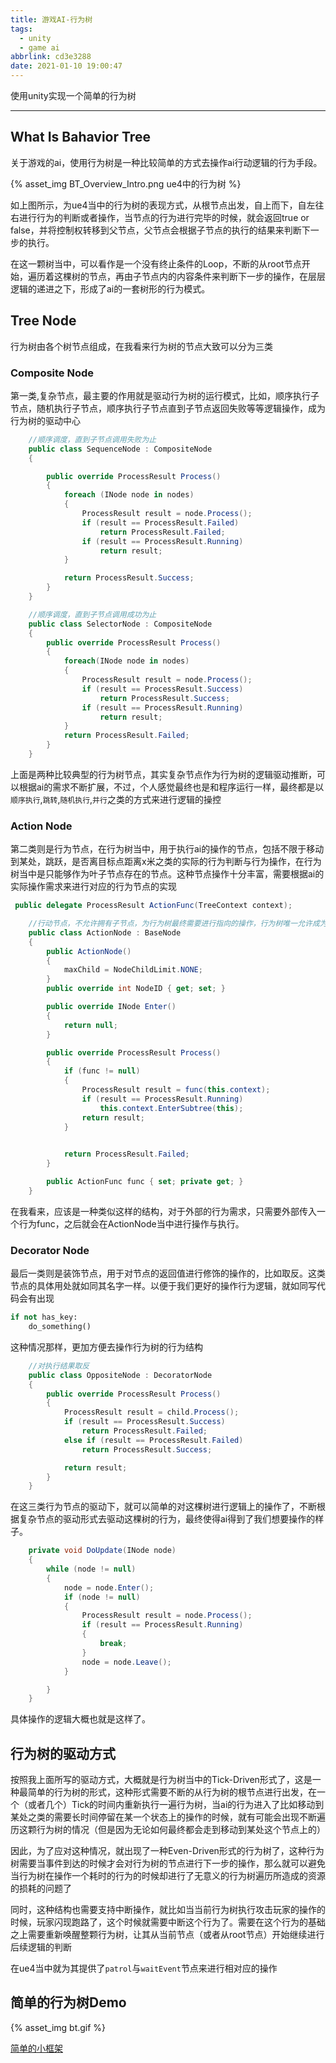 ```yaml
---
title: 游戏AI-行为树
tags:
  - unity
  - game ai
abbrlink: cd3e3288
date: 2021-01-10 19:00:47
---
```


使用unity实现一个简单的行为树
<!-- more -->

------


## What Is Bahavior Tree
关于游戏的ai，使用行为树是一种比较简单的方式去操作ai行动逻辑的行为手段。

{% asset_img BT_Overview_Intro.png ue4中的行为树 %}

如上图所示，为ue4当中的行为树的表现方式，从根节点出发，自上而下，自左往右进行行为的判断或者操作，当节点的行为进行完毕的时候，就会返回true or false，并将控制权转移到父节点，父节点会根据子节点的执行的结果来判断下一步的执行。

在这一颗树当中，可以看作是一个没有终止条件的Loop，不断的从root节点开始，遍历着这棵树的节点，再由子节点内的内容条件来判断下一步的操作，在层层逻辑的递进之下，形成了ai的一套树形的行为模式。

## Tree Node
行为树由各个树节点组成，在我看来行为树的节点大致可以分为三类

### Composite Node

第一类,复杂节点，最主要的作用就是驱动行为树的运行模式，比如，顺序执行子节点，随机执行子节点，顺序执行子节点直到子节点返回失败等等逻辑操作，成为行为树的驱动中心

```csharp
    //顺序调度，直到子节点调用失败为止
    public class SequenceNode : CompositeNode
    {

        public override ProcessResult Process()
        {
            foreach (INode node in nodes)
            {
                ProcessResult result = node.Process();
                if (result == ProcessResult.Failed)
                    return ProcessResult.Failed;
                if (result == ProcessResult.Running)
                    return result;
            }

            return ProcessResult.Success;
        }
    }

    //顺序调度，直到子节点调用成功为止
    public class SelectorNode : CompositeNode
    {
        public override ProcessResult Process()
        {
            foreach(INode node in nodes)
            {
                ProcessResult result = node.Process();
                if (result == ProcessResult.Success)
                    return ProcessResult.Success;
                if (result == ProcessResult.Running)
                    return result;
            }
            return ProcessResult.Failed;
        }
    }
```
上面是两种比较典型的行为树节点，其实复杂节点作为行为树的逻辑驱动推断，可以根据ai的需求不断扩展，不过，个人感觉最终也是和程序运行一样，最终都是以`顺序执行`,`跳转`,`随机执行`,`并行`之类的方式来进行逻辑的操控

### Action Node
第二类则是行为节点，在行为树当中，用于执行ai的操作的节点，包括不限于移动到某处，跳跃，是否离目标点距离x米之类的实际的行为判断与行为操作，在行为树当中是只能够作为叶子节点存在的节点。这种节点操作十分丰富，需要根据ai的实际操作需求来进行对应的行为节点的实现

```csharp
 public delegate ProcessResult ActionFunc(TreeContext context);

    //行动节点，不允许拥有子节点，为行为树最终需要进行指向的操作，行为树唯一允许成为子节点的节点
    public class ActionNode : BaseNode
    {
        public ActionNode()
        {
            maxChild = NodeChildLimit.NONE;
        }
        public override int NodeID { get; set; }

        public override INode Enter()
        {
            return null;
        }

        public override ProcessResult Process()
        {
            if (func != null)
            {
                ProcessResult result = func(this.context);
                if (result == ProcessResult.Running)
                    this.context.EnterSubtree(this);
                return result;
            }
                

            return ProcessResult.Failed;
        }

        public ActionFunc func { set; private get; }
    }
```
在我看来，应该是一种类似这样的结构，对于外部的行为需求，只需要外部传入一个行为func，之后就会在ActionNode当中进行操作与执行。

### Decorator Node
最后一类则是装饰节点，用于对节点的返回值进行修饰的操作的，比如取反。这类节点的具体用处就如同其名字一样。以便于我们更好的操作行为逻辑，就如同写代码会有出现
```py
if not has_key:
    do_something()
```
这种情况那样，更加方便去操作行为树的行为结构

```csharp
    //对执行结果取反
    public class OppositeNode : DecoratorNode
    {
        public override ProcessResult Process()
        {
            ProcessResult result = child.Process();
            if (result == ProcessResult.Success)
                return ProcessResult.Failed;
            else if (result == ProcessResult.Failed)
                return ProcessResult.Success;

            return result;
        }
    }
```

在这三类行为节点的驱动下，就可以简单的对这棵树进行逻辑上的操作了，不断根据复杂节点的驱动形式去驱动这棵树的行为，最终使得ai得到了我们想要操作的样子。

```csharp
    private void DoUpdate(INode node)
    {
        while (node != null)
        {
            node = node.Enter();
            if (node != null)
            {
                ProcessResult result = node.Process();
                if (result == ProcessResult.Running)
                {
                    break;
                }
                node = node.Leave();
            }

        }
    }
```
具体操作的逻辑大概也就是这样了。

## 行为树的驱动方式

按照我上面所写的驱动方式，大概就是行为树当中的Tick-Driven形式了，这是一种最简单的行为树的形式，这种形式需要不断的从行为树的根节点进行出发，在一个（或者几个）Tick的时间内重新执行一遍行为树，当ai的行为进入了比如移动到某处之类的需要长时间停留在某一个状态上的操作的时候，就有可能会出现不断遍历这颗行为树的情况（但是因为无论如何最终都会走到移动到某处这个节点上的）

因此，为了应对这种情况，就出现了一种Even-Driven形式的行为树了，这种行为树需要当事件到达的时候才会对行为树的节点进行下一步的操作，那么就可以避免当行为树在操作一个耗时的行为的时候却进行了无意义的行为树遍历所造成的资源的损耗的问题了

同时，这种结构也需要支持中断操作，就比如当当前行为树执行攻击玩家的操作的时候，玩家闪现跑路了，这个时候就需要中断这个行为了。需要在这个行为的基础之上需要重新唤醒整颗行为树，让其从当前节点（或者从root节点）开始继续进行后续逻辑的判断

在ue4当中就为其提供了`patrol`与`waitEvent`节点来进行相对应的操作

## 简单的行为树Demo

{% asset_img bt.gif %}

[简单的小框架](https://github.com/ShinyGX/BehaviorTreeDemo)